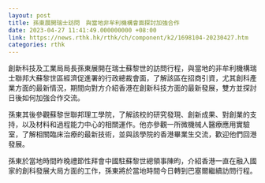 ```yaml
---
layout: post
title: 孫東展開瑞士訪問　與當地非牟利機構會面探討加強合作
date: 2023-04-27 11:41:49.000000000 +08:00
link: https://news.rthk.hk/rthk/ch/component/k2/1698104-20230427.htm
categories: rthk
---
```


創新科技及工業局局長孫東展開在瑞士蘇黎世的訪問行程，與當地的非牟利機構瑞士聯邦大蘇黎世區經濟促進署的行政總裁會面，了解該區在招商引資，尤其創科產業方面的最新情況，期間向對方介紹香港在創新科技方面的最新發展，雙方並探討日後如何加強合作交流。

孫東其後參觀蘇黎世聯邦理工學院，了解該校的研究發現、創新成果、對創業的支持，以及材料和過程能力中心的相關運作。他亦參觀一所微機械人醫療應用實驗室，了解相關臨床治療的最新技術，並與該學院的香港畢業生交流，歡迎他們回港發展。

孫東於當地時間昨晚禮節性拜會中國駐蘇黎世總領事陳昀，介紹香港一直在融入國家的創科發展大局方面的工作，孫東將於當地時間今日轉到巴塞爾繼續訪問行程。
